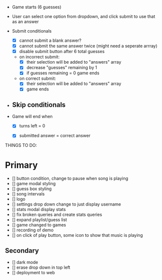 - Game starts (6 guesses)
- User can select one option from dropdown, and click submit to use that as an answer
- Submit conditionals
  - [x] cannot submit a blank answer? 
  - [x] cannot submit the same answer twice (might need a seperate arrray)
  - [x] disable submit button after 6 total guesses 
  - on incorrect submit:
    - [x] their selection will be added to "answers" array 
    - [x] decrease "guesses" remaining by 1
    - [x] if guesses remaining = 0 game ends

  - on correct submit:
    - [x] their selection will be added to "answers" array 
    - [x] game ends

- Skip conditionals
  - 

- Game will end when
  - [x] turns left = 0
  - [x] submitted answer = correct answer


THINGS TO DO:

# Primary
  - [] button condition, change to pause when song is playing
  - [] game modal styling 
  - [] guess box styling 
  - [] song intervals
  - [] logo
  - [] settings drop down change to just display username
  - [] stats modal display stats
  - [] fix broken queries and create stats queries
  - [] expand playlist/guess list
  - [] game changed to games
  - [] recording of demo 
  - [] on click of play button, some icon to show that music is playing

  
## Secondary
  - [] dark mode
  - [] erase drop down in top left
  - [] deployment to web




